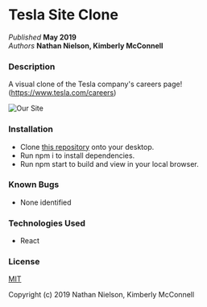 # Tesla Site Clone



_Published_ **May 2019**<br>
_Authors_ **Nathan Nielson, Kimberly McConnell**
### Description


A visual clone of the Tesla company's careers page! (https://www.tesla.com/careers)

![Our Site](/src/screenshots/screenShot.png)

### Installation

- Clone [this repository](https://github.com/Nathanbn123/TESLA-CLONE) onto your desktop.
- Run npm i to install dependencies.
- Run npm start to build and view in your local browser.

### Known Bugs

- None identified

### Technologies Used

- React

### License

[MIT](./LICENSE.txt)

Copyright (c) 2019 Nathan Nielson, Kimberly McConnell
